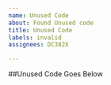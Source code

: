 ```yaml
---
name: Unused Code
about: Found Unused code
title: Unused Code
labels: invalid
assignees: DC382X

---
```


##Unused Code Goes Below
